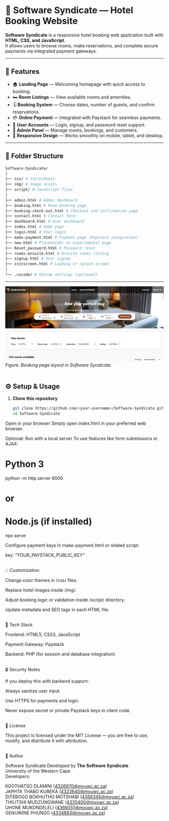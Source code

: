 # 🏨 Software Syndicate — Hotel Booking Website

**Software Syndicate** is a responsive hotel booking web application built with **HTML, CSS, and JavaScript**.  
It allows users to browse rooms, make reservations, and complete secure payments via integrated payment gateways.

---

## 🚀 Features

- 🏠 **Landing Page** — Welcoming homepage with quick access to booking.
- 🛏️ **Room Listings** — View available rooms and amenities.
- 🗓️ **Booking System** — Choose dates, number of guests, and confirm reservations.
- 💳 **Online Payment** — Integrated with Paystack for seamless payments.
- 👤 **User Accounts** — Login, signup, and password reset support.
- 🧾 **Admin Panel** — Manage rooms, bookings, and customers.
- 📱 **Responsive Design** — Works smoothly on mobile, tablet, and desktop.

---

## 🧩 Folder Structure

  ```bash
  Software-Syndicate/
  │
  ├── css/ # Stylesheets
  ├── img/ # Image assets
  ├── script/ # JavaScript files
  │
  ├── admin.html # Admin dashboard
  ├── booking.html # Room booking page
  ├── booking-check-out.html # Checkout and confirmation page
  ├── contact.html # Contact form
  ├── dashboard.html # User dashboard
  ├── index.html # Home page
  ├── login.html # User login
  ├── make-payment.html # Payment page (Paystack integration)
  ├── new.html # Placeholder or experimental page
  ├── Reset_password.html # Password reset
  ├── rooms-ensuite.html # Ensuite rooms listing
  ├── signup.html # User signup
  ├── zzzzscreen.html # Loading or splash screen
  │
  └── .vscode/ # VSCode settings (optional)
  ```

---

![Booking page preview](img/booking-preview.png)
*Figure: Booking page layout in Software Syndicate.*
<br><br>

## ⚙️ Setup & Usage

1. **Clone this repository**
   ```bash
   git clone https://github.com/<your-username>/Software-Syndicate.git
   cd Software-Syndicate


Open in your browser
Simply open index.html in your preferred web browser.

Optional: Run with a local server
To use features like form submissions or AJAX:

# Python 3
python -m http.server 8000
# or
# Node.js (if installed)
npx serve


Configure payment keys
In make-payment.html or related script:

key: "YOUR_PAYSTACK_PUBLIC_KEY"<br><br>

💡 Customization

Change color themes in /css/ files.

Replace hotel images inside /img/.

Adjust booking logic or validation inside /script/ directory.

Update metadata and SEO tags in each HTML file.<br><br>


🧠 Tech Stack

Frontend: HTML5, CSS3, JavaScript

Payment Gateway: Paystack

Backend: PHP (for session and database integration)<br><br>


🔒 Security Notes

If you deploy this with backend support:

Always sanitize user input.

Use HTTPS for payments and login.

Never expose secret or private Paystack keys in client code.<br><br>

📜 License

This project is licensed under the MIT License — you are free to use, modify, and distribute it with attribution.<br><br>

💬 Author

Software Syndicate
Developed by **The Software Syndicate**<br>
University of the Western Cape<br>
Developers:<br>

KGOTHATSO DLAMINI (4326970@myuwc.ac.za)<br>
JAPHTA THABO KUBEKA (4323640@myuwc.ac.za)<br>
DITEBOGO BOKHUTHO MOTSHABI (4366345@myuwc.ac.za)<br>
THILITSHI MUDZUNGWANE (4335400@myuwc.ac.za)<br>
UHONE MUKONDELELI (4366051@myuwc.ac.za)<br>
GENUWINE PHUNGO (4334893@myuwc.ac.za)<br>

